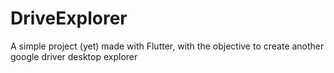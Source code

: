 # DriveExplorer

A simple project (yet) made with Flutter, with the objective to create another google driver desktop explorer
